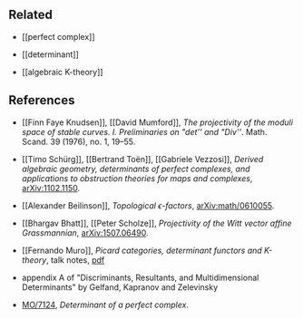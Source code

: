 ## Related

* [[perfect complex]]

* [[determinant]]

* [[algebraic K-theory]]

## References

* [[Finn Faye Knudsen]], [[David Mumford]], _The projectivity of the moduli space of stable curves. I. Preliminaries on "det'' and "Div''_. Math. Scand. 39 (1976), no. 1, 19–55.

* [[Timo Schürg]], [[Bertrand Toën]], [[Gabriele Vezzosi]], _Derived algebraic geometry, determinants of perfect complexes, and  applications to obstruction theories for maps and complexes_, [arXiv:1102.1150](http://arxiv.org/abs/1102.1150v4).

* [[Alexander Beilinson]], _Topological $\epsilon$-factors_, [arXiv:math/0610055](http://arxiv.org/abs/math/0610055).

* [[Bhargav Bhatt]], [[Peter Scholze]], _Projectivity of the Witt vector affine Grassmannian_, [arXiv:1507.06490](http://arxiv.org/abs/1507.06490).

* [[Fernando Muro]], _Picard categories, determinant functors and K-theory_, talk notes, [pdf](http://personal.us.es/fmuro/splitbeamer.pdf)

* appendix A of "Discriminants, Resultants, and Multidimensional Determinants" by Gelfand, Kapranov and Zelevinsky

* [MO/7124](http://mathoverflow.net/questions/7124/determinant-of-a-perfect-complex), _Determinant of a perfect complex_.